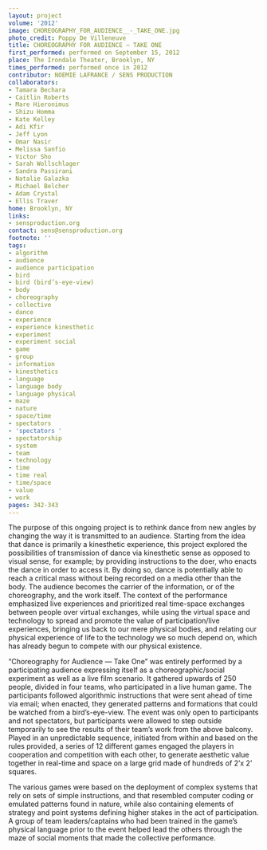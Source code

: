 ```yaml
---
layout: project
volume: '2012'
image: CHOREOGRAPHY_FOR_AUDIENCE__-_TAKE_ONE.jpg
photo_credit: Poppy De Villeneuve
title: CHOREOGRAPHY FOR AUDIENCE — TAKE ONE
first_performed: performed on September 15, 2012
place: The Irondale Theater, Brooklyn, NY
times_performed: performed once in 2012
contributor: NOEMIE LAFRANCE / SENS PRODUCTION
collaborators:
- Tamara Bechara
- Caitlin Roberts
- Mare Hieronimus
- Shizu Homma
- Kate Kelley
- Adi Kfir
- Jeff Lyon
- Omar Nasir
- Melissa Sanfio
- Victor Sho
- Sarah Wollschlager
- Sandra Passirani
- Natalie Galazka
- Michael Belcher
- Adam Crystal
- Ellis Traver
home: Brooklyn, NY
links:
- sensproduction.org
contact: sens@sensproduction.org
footnote: ''
tags:
- algorithm
- audience
- audience participation
- bird
- bird (bird’s-eye-view)
- body
- choreography
- collective
- dance
- experience
- experience kinesthetic
- experiment
- experiment social
- game
- group
- information
- kinesthetics
- language
- language body
- language physical
- maze
- nature
- space/time
- spectators
- 'spectators '
- spectatorship
- system
- team
- technology
- time
- time real
- time/space
- value
- work
pages: 342-343
---
```


The purpose of this ongoing project is to rethink dance from new angles by changing the way it is transmitted to an audience. Starting from the idea that dance is primarily a kinesthetic experience, this project explored the possibilities of transmission of dance via kinesthetic sense as opposed to visual sense, for example; by providing instructions to the doer, who enacts the dance in order to access it. By doing so, dance is potentially able to reach a critical mass without being recorded on a media other than the body. The audience becomes the carrier of the information, or of the choreography, and the work itself. The context of the performance emphasized live experiences and prioritized real time-space exchanges between people over virtual exchanges, while using the virtual space and technology to spread and promote the value of participation/live experiences, bringing us back to our mere physical bodies, and relating our physical experience of life to the technology we so much depend on, which has already begun to compete with our physical existence.

“Choreography for Audience — Take One” was entirely performed by a participating audience expressing itself as a choreographic/social experiment as well as a live film scenario. It gathered upwards of 250 people, divided in four teams, who participated in a live human game. The participants followed algorithmic instructions that were sent ahead of time via email; when enacted, they generated patterns and formations that could be watched from a bird’s-eye-view. The event was only open to participants and not spectators, but participants were allowed to step outside temporarily to see the results of their team’s work from the above balcony. Played in an unpredictable sequence, initiated from within and based on the rules provided, a series of 12 different games engaged the players in cooperation and competition with each other, to generate aesthetic value together in real-time and space on a large grid made of hundreds of 2’x 2’ squares.

The various games were based on the deployment of complex systems that rely on sets of simple instructions, and that resembled computer coding or emulated patterns found in nature, while also containing elements of strategy and point systems defining higher stakes in the act of participation. A group of team leaders/captains who had been trained in the game’s physical language prior to the event helped lead the others through the maze of social moments that made the collective performance.
